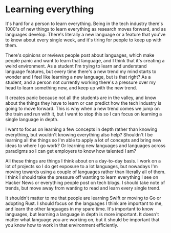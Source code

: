 # Learning everything

It's hard for a person to learn everything. Being in the tech industry there's 1000's of new things to learn everything as research moves forward, and as languages develop. There's literally a new language or a feature that you've to know about every single week, and it's tiring for people to keep up with them.

There's opinions or reviews people post about languages, which make people panic and want to learn that language, and I think that it's creating a weird environment. As a student I'm trying to learn and understand language features, but every time there's a new trend my mind starts to wonder and I feel like learning a new language, but is that right? As a student, and a person not currently working there's a pressure over my head to learn something new, and keep up with the new trend.

It creates panic because not all the students are in the valley, and know about the things they have to learn or can predict how the tech industry is going to move forward. This is why when a new trend comes we jump on the train and run with it, but I want to stop this so I can focus on learning a single language in depth. 

I want to focus on learning a few concepts in depth rather than knowing everything, but wouldn't knowing everything also help? Shouldn't I be learning all the things so I'm able to apply a lot of concepts and bring new ideas to where I go work? Or learning new languages and languages across paradigms so I can get employers to know how talented I am? 

All these things are things I think about on a day-to-day basis. I work on a lot of projects so I do get exposure to a lot languages, but nowadays I'm moving towards using a couple of languages rather than literally all of them. I think I should take the pressure off wanting to learn everything I see on Hacker News or everything people post on tech blogs. I should take note of trends, but move away from wanting to read and learn every single trend. 

It shouldn't matter to me that people are learning Swift or moving to Go or adopting Rust. I should focus on the languages I think are important to me, and learn the other languages in my spare time. It's important to know languages, but learning a language in depth is more important. It doesn't matter what language you are working on, but it should be important that you know how to work in that environment efficiently. 